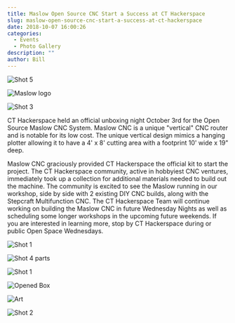 ```yaml
---
title: Maslow Open Source CNC Start a Success at CT Hackerspace
slug: maslow-open-source-cnc-start-a-success-at-ct-hackerspace
date: 2018-10-07 16:00:26
categories:
  - Events
  - Photo Gallery
description: ""
author: Bill
---
```



![Shot 5](/uploads/2018/10/shot-5-art-e1538943682974-150x150.jpg)

![Maslow logo](/uploads/2018/09/maslow-logo-300x81.png)

![Shot 3](/uploads/2018/10/shot-3-table-e1538943832786-300x225.jpg)

CT Hackerspace held an official unboxing night October 3rd for the Open Source Maslow CNC System. Maslow CNC is a unique "vertical" CNC router and is notable for its low cost. The unique vertical design mimics a hanging plotter allowing it to have a 4' x 8' cutting area with a footprint 10' wide x 19" deep.

Maslow CNC graciously provided CT Hackerspace the official kit to start the project. The CT Hackerspace community, active in hobbyiest CNC ventures, immediately took up a collection for additional materials needed to build out the machine. The community is excited to see the Maslow running in our workshop, side by side with 2 existing DIY CNC builds, along with the Stepcraft Multifunction CNC. The CT Hackerspace Team will continue working on building the Maslow CNC in future Wednesday Nights as well as scheduling some longer workshops in the upcoming future weekends. If you are interested in learning more, stop by CT Hackerspace during or public Open Space Wednesdays.

![Shot 1](/uploads/2018/10/shot1.jpg)

![Shot 4 parts](/uploads/2018/10/shot-4-parts.jpg)

![Shot 1](/uploads/2018/10/shot1-150x150.jpg)

![Opened Box](/uploads/2018/10/shot-7-opened-box-e1538945707687-150x150.jpg)

![Art](/uploads/2018/10/shot-5-art-e1538943682974-150x150.jpg)

![Shot 2](/uploads/2018/10/shot2-150x150.jpg)
